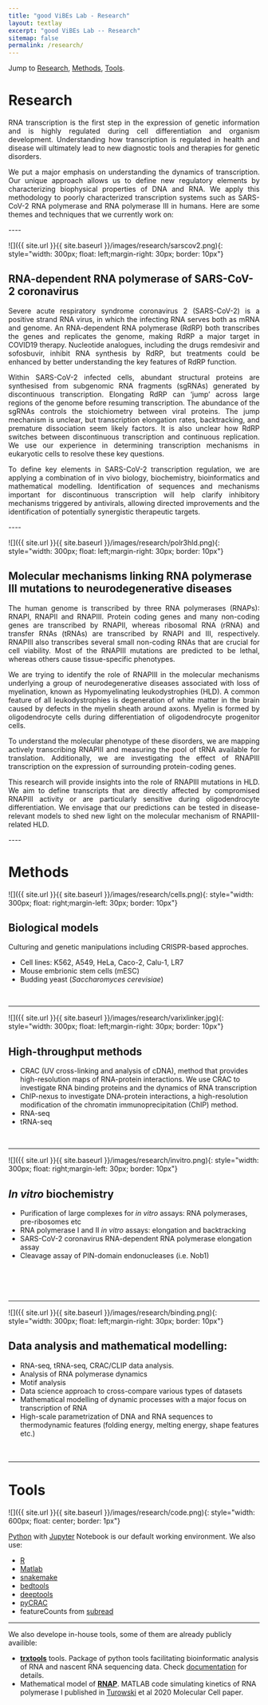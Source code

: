 ```yaml
---
title: "good ViBEs Lab - Research"
layout: textlay
excerpt: "good ViBEs Lab -- Research"
sitemap: false
permalink: /research/
---
```



Jump to [Research](#research), [Methods](#methods), [Tools](#tools).

# Research
<div style="text-align: justify">
RNA transcription is the first step in the expression of genetic information and is highly regulated during cell differentiation and organism development. Understanding how transcription is regulated in health and disease will ultimately lead to new diagnostic tools and therapies for genetic disorders.

We put a major emphasis on understanding the dynamics of transcription. Our unique approach allows us to define new regulatory elements by characterizing biophysical properties of DNA and RNA. We apply this methodology to poorly characterized transcription systems such as SARS-CoV-2 RNA polymerase and RNA polymerase III in humans.
Here are some themes and techniques that we currently work on:
</div>
----

![]({{ site.url }}{{ site.baseurl }}/images/research/sarscov2.png){: style="width: 300px; float: left;margin-right: 30px; border: 10px"}

## RNA-dependent RNA polymerase of SARS-CoV-2 coronavirus
<div style="text-align: justify">
Severe acute respiratory syndrome coronavirus 2 (SARS-CoV-2) is a positive strand RNA virus, in which the infecting RNA serves both as mRNA and genome. An RNA-dependent RNA polymerase (RdRP) both transcribes the genes and replicates the genome, making RdRP a major target in COVID19 therapy. Nucleotide analogues, including the drugs remdesivir and sofosbuvir, inhibit RNA synthesis by RdRP, but treatments could be enhanced by better understanding the key features of RdRP function.

Within SARS-CoV-2 infected cells, abundant structural proteins are synthesised from subgenomic RNA fragments (sgRNAs) generated by discontinuous transcription. Elongating RdRP can ‘jump’ across large regions of the genome before resuming transcription. The abundance of the sgRNAs controls the stoichiometry between viral proteins. The jump mechanism is unclear, but transcription elongation rates, backtracking, and premature dissociation seem likely factors. It is also unclear how RdRP switches between discontinuous transcription and continuous replication. We use our experience in determining transcription mechanisms in eukaryotic cells to resolve these key questions.

To define key elements in SARS-CoV-2 transcription regulation, we are applying a combination of in vivo biology, biochemistry, bioinformatics and mathematical modelling. Identification of sequences and mechanisms important for discontinuous transcription will help clarify inhibitory mechanisms triggered by antivirals, allowing directed improvements and the identification of potentially synergistic therapeutic targets.
</div>
----

![]({{ site.url }}{{ site.baseurl }}/images/research/polr3hld.png){: style="width: 300px; float: left;margin-right: 30px; border: 10px"}

## Molecular mechanisms linking RNA polymerase III mutations to neurodegenerative diseases
<div style="text-align: justify">
The human genome is transcribed by three RNA polymerases (RNAPs): RNAPI, RNAPII and RNAPIII. Protein coding genes and many non-coding genes are transcribed by RNAPII, whereas ribosomal RNA (rRNA) and transfer RNAs (tRNAs) are transcribed by RNAPI and III, respectively. RNAPIII also transcribes several small non-coding RNAs that are crucial for cell viability. Most of the RNAPIII mutations are predicted to be lethal, whereas others cause tissue-specific phenotypes.

We are trying to identify the role of RNAPIII in the molecular mechanisms underlying a group of neurodegenerative diseases associated with loss of myelination, known as Hypomyelinating leukodystrophies (HLD). A common feature of all leukodystrophies is degeneration of white matter in the brain caused by defects in the myelin sheath around axons. Myelin is formed by oligodendrocyte cells during differentiation of oligodendrocyte progenitor cells.

To understand the molecular phenotype of these disorders, we are mapping actively transcribing RNAPIII and measuring the pool of tRNA available for translation. Additionally, we are investigating the effect of RNAPIII transcription on the expression of surrounding protein-coding genes.

This research will provide insights into the role of RNAPIII mutations in HLD. We aim to define transcripts that are directly affected by compromised RNAPIII activity or are particularly sensitive during oligodendrocyte differentiation. We envisage that our predictions can be tested in disease-relevant models to shed new light on the molecular mechanism of RNAPIII-related HLD.
</div>
----

# Methods

![]({{ site.url }}{{ site.baseurl }}/images/research/cells.png){: style="width: 300px; float: right;margin-left: 30px; border: 10px"}
## Biological models
Culturing and genetic manipulations including CRISPR-based approches.

- Cell lines: K562, A549, HeLa, Caco-2, Calu-1, LR7
- Mouse embrionic stem cells (mESC)
- Budding yeast (<i>Saccharomyces cerevisiae</i>)
<br/>

----

![]({{ site.url }}{{ site.baseurl }}/images/research/varixlinker.jpg){: style="width: 300px; float: left;margin-right: 30px; border: 10px"}
## High-throughput methods
- CRAC (UV cross-linking and analysis of cDNA), method that provides high-resolution maps of RNA-protein interactions. We use CRAC to investigate RNA binding proteins and the dynamics of RNA transcription
- ChIP-nexus to investigate DNA-protein interactions, a high-resolution modification of the chromatin immunoprecipitation (ChIP) method.
- RNA-seq
- tRNA-seq
<br/>

----

![]({{ site.url }}{{ site.baseurl }}/images/research/invitro.png){: style="width: 300px; float: right;margin-left: 30px; border: 10px"}
## <i>In vitro</i> biochemistry
- Purification of large complexes for <i>in vitro</i> assays: RNA polymerases, pre-ribosomes etc
- RNA polymerase I and II <i>in vitro</i> assays: elongation and backtracking
- SARS-CoV-2 coronavirus RNA-dependent RNA polymerase elongation assay
- Cleavage assay of PIN-domain endonucleases (i.e. Nob1)
<br/><br/><br/><br/><br/>

----

![]({{ site.url }}{{ site.baseurl }}/images/research/binding.png){: style="width: 300px; float: left;margin-right: 30px; border: 10px"}
## Data analysis and mathematical modelling:
- RNA-seq, tRNA-seq, CRAC/CLIP data analysis.
- Analysis of RNA polymerase dynamics
- Motif analysis
- Data science approach to cross-compare various types of datasets
- Mathematical modelling of dynamic processes with a major focus on transcription of RNA
- High-scale parametrization of DNA and RNA sequences to thermodynamic features (folding energy, melting energy, shape features etc.)
<br/><br/><br/>

----

# Tools

![]({{ site.url }}{{ site.baseurl }}/images/research/code.png){: style="width: 600px; float: center; border: 1px"}

[Python](https://www.python.org/) with [Jupyter](https://jupyter-notebook.readthedocs.io/) Notebook is our default working environment. We also use:
- [R](https://www.r-project.org/)
- [Matlab](https://mathworks.com)
- [snakemake](https://snakemake.readthedocs.io/)
- [bedtools](https://bedtools.readthedocs.io/)
- [deeptools](https://deeptools.readthedocs.io/)
- [pyCRAC](https://sandergranneman.bio.ed.ac.uk/pycrac-software)
- featureCounts from [subread](https://subread.sourceforge.net/)

----

We also develope in-house tools, some of them are already publicly availible:

- [**trxtools**](https://github.com/TurowskiLab/trxtools) tools. Package of python tools facilitating bioinformatic analysis of RNA and nascent RNA sequencing data. Check [documentation](https://turowskilab.github.io/trxtools/) for details.
- Mathematical model of [**RNAP**](https://bitbucket.org/bdgoddard/rnap_public/). MATLAB code simulating kinetics of RNA polymerase I published in [Turowski](https://doi.org/10.1016/j.molcel.2020.06.002) et al 2020 Molecular Cell paper.
